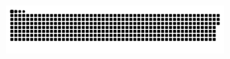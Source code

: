 ![Snake animation](https://github.com/PauloRO/PauloRO/blob/output/github-contribution-grid-snake.svg)